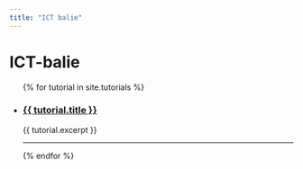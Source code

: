 ```yaml
---
title: "ICT balie"
---
```


# ICT-balie

<ul>
{% for tutorial in site.tutorials %}
    <li>
        <h3>
            <a href="{{ tutorial.url }}">{{ tutorial.title }}</a>
        </h3>
        <article>{{ tutorial.excerpt }}</article>
    </li>

---

{% endfor %}
</ul>